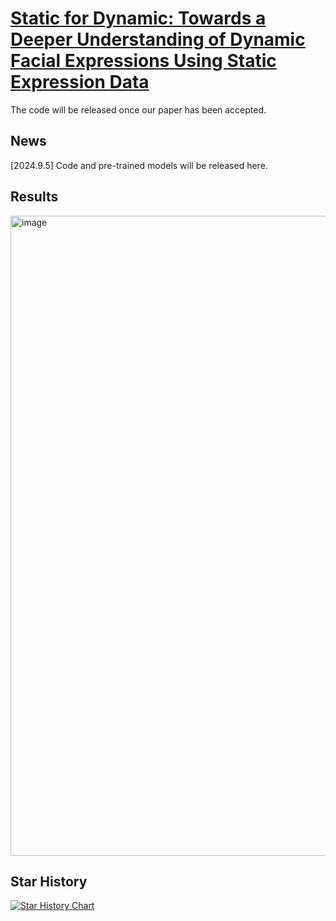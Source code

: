 # [Static for Dynamic: Towards a Deeper Understanding of Dynamic Facial Expressions Using Static Expression Data](https://arxiv.org/pdf/2409.06154)
The code will be released once our paper has been accepted.

## News

[2024.9.5] Code and pre-trained models will be released here.

## Results

<img width="1024" alt="image" src="https://github.com/user-attachments/assets/31b131e1-6530-4486-9bb4-a006fe464d32" />




## Star History

[![Star History Chart](https://api.star-history.com/svg?repos=MSA-LMC/S4D&type=Date)](https://star-history.com/#MSA-LMC/S4D&Date)
